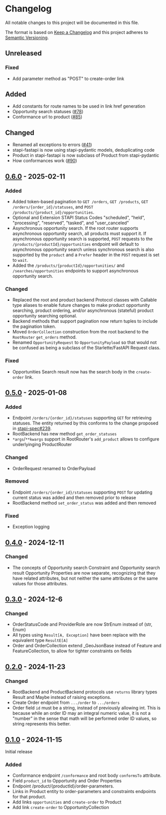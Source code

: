 # Changelog

All notable changes to this project will be documented in this file.

The format is based on [Keep a Changelog](http://keepachangelog.com/en/1.0.0/) and this project adheres to [Semantic Versioning](http://semver.org/spec/v2.0.0.html).

## Unreleased

### Fixed

- Add parameter method as "POST" to create-order link

## Added

- Add constants for route names to be used in link href generation
- Opportunity search statuses ([#78](https://github.com/stapi-spec/pystapi/pull/78))
- Conformance url to product ([#85](https://github.com/stapi-spec/pystapi/pull/85))

## Changed

- Renamed all exceptions to errors ([#41](https://github.com/stapi-spec/pystapi/pull/41))
- stapi-fastapi is now using stapi-pydantic models, deduplicating code
- Product in stapi-fastapi is now subclass of Product from stapi-pydantic
- How conformances work ([#90](https://github.com/stapi-spec/pystapi/pull/90))

## [0.6.0] - 2025-02-11

### Added

- Added token-based pagination to `GET /orders`, `GET /products`,
  `GET /orders/{order_id}/statuses`, and `POST /products/{product_id}/opportunities`.
- Optional and Extension STAPI Status Codes "scheduled", "held", "processing", "reserved", "tasked",
  and "user_canceled"
- Asynchronous opportunity search. If the root router supports asynchronous opportunity
  search, all products must support it. If asynchronous opportunity search is
  supported, `POST` requests to the `/products/{productId}/opportunities` endpoint will
  default to asynchronous opportunity search unless synchronous search is also supported
  by the `product` and a `Prefer` header in the `POST` request is set to `wait`.
- Added the `/products/{productId}/opportunities/` and `/searches/opportunities`
  endpoints to support asynchronous opportunity search.

### Changed

- Replaced the root and product backend Protocol classes with Callable type aliases to
  enable future changes to make product opportunity searching, product ordering, and/or
  asynchronous (stateful) product opportunity searching optional.
- Backend methods that support pagination now return tuples to include the pagination
  token.
- Moved `OrderCollection` construction from the root backend to the `RootRouter`
  `get_orders` method.
- Renamed `OpportunityRequest` to `OpportunityPayload` so that would not be confused as
  being a subclass of the Starlette/FastAPI Request class.

### Fixed

- Opportunities Search result now has the search body in the `create-order` link.

## [0.5.0] - 2025-01-08

### Added

- Endpoint `/orders/{order_id}/statuses` supporting `GET` for retrieving statuses. The entity returned by this conforms
  to the change proposed in [stapi-spec#239](https://github.com/stapi-spec/stapi-spec/pull/239).
- RootBackend has new method `get_order_statuses`
- `*args`/`**kwargs` support in RootRouter's `add_product` allows to configure underlyinging ProductRouter

### Changed

- OrderRequest renamed to OrderPayload

### Removed

- Endpoint `/orders/{order_id}/statuses` supporting `POST` for updating current status was added and then
  removed prior to release
- RootBackend method `set_order_status` was added and then removed

### Fixed

- Exception logging

## [0.4.0] - 2024-12-11

### Changed

- The concepts of Opportunity search Constraint and Opportunity search result Opportunity Properties are now separate,
  recognizing that they have related attributes, but not neither the same attributes or the same values for those attributes.

## [0.3.0] - 2024-12-6

### Changed

- OrderStatusCode and ProviderRole are now StrEnum instead of (str, Enum)
- All types using `Result[A, Exception]` have been replace with the equivalent type `ResultE[A]`
- Order and OrderCollection extend \_GeoJsonBase instead of Feature and FeatureCollection, to allow for tighter
  constraints on fields

## [0.2.0] - 2024-11-23

### Changed

- RootBackend and ProductBackend protocols use `returns` library types Result and Maybe instead of
  raising exceptions.
- Create Order endpoint from `.../order` to `.../orders`
- Order field `id` must be a string, instead of previously allowing int. This is because while an
  order ID may an integral numeric value, it is not a "number" in the sense that math will be performed
  order ID values, so string represents this better.

## [0.1.0] - 2024-11-15

Initial release

### Added

- Conformance endpoint `/conformance` and root body `conformsTo` attribute.
- Field `product_id` to Opportunity and Order Properties
- Endpoint /product/{productId}/order-parameters.
- Links in Product entity to order-parameters and constraints endpoints for
  that product.
- Add links `opportunities` and `create-order` to Product
- Add link `create-order` to OpportunityCollection

[0.6.0]: https://github.com/stapi-spec/stapi-fastapi/tree/v0.6.0
[0.5.0]: https://github.com/stapi-spec/stapi-fastapi/tree/v0.5.0
[0.4.0]: https://github.com/stapi-spec/stapi-fastapi/tree/v0.4.0
[0.3.0]: https://github.com/stapi-spec/stapi-fastapi/tree/v0.3.0
[0.2.0]: https://github.com/stapi-spec/stapi-fastapi/tree/v0.2.0
[0.1.0]: https://github.com/stapi-spec/stapi-fastapi/tree/v0.1.0
